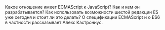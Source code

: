 Какое отношение имеет ECMAScript к JavaScript? Как и кем он разрабатывается? Как использовать возможности шестой редакции ES уже сегодня и стоит ли это делать? О спецификации ECMAScript и о ES6 в частности рассказывает Алекс Кастрониус.
